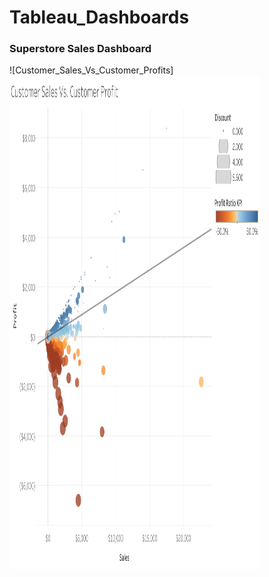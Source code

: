 # Tableau_Dashboards
### Superstore Sales Dashboard
![Customer_Sales_Vs_Customer_Profits]<img src="Tableau_Dashboards/Customer_Scatterplot.png" width="400" height="790">
